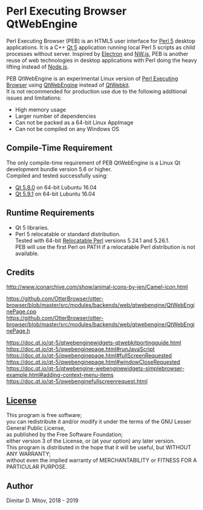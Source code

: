 # Perl Executing Browser QtWebEngine

Perl Executing Browser (PEB) is an HTML5 user interface for [Perl 5](https://www.perl.org/) desktop applications. It is a C++ [Qt 5](https://www.qt.io/) application running local Perl 5 scripts as child processes without server. Inspired by [Electron](http://electron.atom.io/) and [NW.js](http://nwjs.io/), PEB is another reuse of web technologies in desktop applications with Perl doing the heavy lifting instead of [Node.js](https://nodejs.org/en/).

PEB QtWebEngine is an experimental Linux version of [Perl Executing Browser](https://github.com/ddmitov/perl-executing-browser) using [QtWebEngine](https://wiki.qt.io/QtWebEngine) instead of [QtWebkit](https://doc.qt.io/archives/qt-5.5/qtwebkit-index.html).  
It is not recommended for production use due to the following additional issues and limitations:

* High memory usage
* Larger number of dependencies
* Can not be packed as a 64-bit Linux AppImage  
* Can not be compiled on any Windows OS

## Compile-Time Requirement

The only compile-time requirement of PEB QtWebEngine is a Linux Qt development bundle version 5.6 or higher.  
Compiled and tested successfully using:

* [Qt 5.8.0](http://download.qt.io/archive/qt/5.8/5.8.0/) on 64-bit Lubuntu 16.04
* [Qt 5.9.1](http://download.qt.io/archive/qt/5.9/5.9.1/) on 64-bit Lubuntu 16.04

## Runtime Requirements

* Qt 5 libraries.  
* Perl 5 relocatable or standard distribution.  
  Tested with 64-bit [Relocatable Perl](https://github.com/skaji/relocatable-perl) versions 5.24.1 and 5.26.1.  
  PEB will use the first Perl on PATH if a relocatable Perl distribution is not available.

## Credits

http://www.iconarchive.com/show/animal-icons-by-jen/Camel-icon.html  

https://github.com/OtterBrowser/otter-browser/blob/master/src/modules/backends/web/qtwebengine/QtWebEnginePage.cpp  
https://github.com/OtterBrowser/otter-browser/blob/master/src/modules/backends/web/qtwebengine/QtWebEnginePage.h  

https://doc.qt.io/qt-5/qtwebenginewidgets-qtwebkitportingguide.html  
https://doc.qt.io/qt-5/qwebenginepage.html#runJavaScript  
https://doc.qt.io/qt-5/qwebenginepage.html#fullScreenRequested  
https://doc.qt.io/qt-5/qwebenginepage.html#windowCloseRequested  
https://doc.qt.io/qt-5/qtwebengine-webenginewidgets-simplebrowser-example.html#adding-context-menu-items  
https://doc.qt.io/qt-5/qwebenginefullscreenrequest.html  

## [License](./LICENSE.md)

This program is free software;  
you can redistribute it and/or modify it under the terms of the GNU Lesser General Public License,  
as published by the Free Software Foundation;  
either version 3 of the License, or (at your option) any later version.  
This program is distributed in the hope that it will be useful, but WITHOUT ANY WARRANTY;  
without even the implied warranty of MERCHANTABILITY or FITNESS FOR A PARTICULAR PURPOSE.

## Author

Dimitar D. Mitov, 2018 - 2019  
